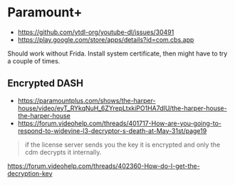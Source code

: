# Paramount+

- https://github.com/ytdl-org/youtube-dl/issues/30491
- https://play.google.com/store/apps/details?id=com.cbs.app

Should work without Frida. Install system certificate, then might have to try a
couple of times.

## Encrypted DASH

- <https://paramountplus.com/shows/the-harper-house/video/eyT_RYkqNuH_6ZYrepLtxkiPO1HA7dIU/the-harper-house-the-harper-house>
- https://forum.videohelp.com/threads/401717-How-are-you-going-to-respond-to-widevine-l3-decryptor-s-death-at-May-31st/page19

> if the license server sends you the key it is encrypted and only the cdm
> decrypts it internally.

https://forum.videohelp.com/threads/402360-How-do-I-get-the-decryption-key
